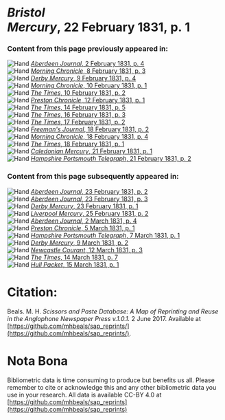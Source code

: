 # *Bristol Mercury*, 22 February 1831, p. 1  
  
### Content from this page previously appeared in:  
![Hand](http://scissorsandpaste.net/wp-content/uploads/2017/06/smallhandpointer.png) [*Aberdeen Journal*, 2 February 1831, p. 4](https://mhbeals.github.io/sap_html/Aberdeen-Journal/Aberdeen-Journal-2-February-1831-p-4)  
![Hand](http://scissorsandpaste.net/wp-content/uploads/2017/06/smallhandpointer.png) [*Morning Chronicle*, 8 February 1831, p. 3](https://mhbeals.github.io/sap_html/Morning-Chronicle/Morning-Chronicle-8-February-1831-p-3)  
![Hand](http://scissorsandpaste.net/wp-content/uploads/2017/06/smallhandpointer.png) [*Derby Mercury*, 9 February 1831, p. 4](https://mhbeals.github.io/sap_html/Derby-Mercury/Derby-Mercury-9-February-1831-p-4)  
![Hand](http://scissorsandpaste.net/wp-content/uploads/2017/06/smallhandpointer.png) [*Morning Chronicle*, 10 February 1831, p. 1](https://mhbeals.github.io/sap_html/Morning-Chronicle/Morning-Chronicle-10-February-1831-p-1)  
![Hand](http://scissorsandpaste.net/wp-content/uploads/2017/06/smallhandpointer.png) [*The Times*, 10 February 1831, p. 2](https://mhbeals.github.io/sap_html/The-Times/The-Times-10-February-1831-p-2)  
![Hand](http://scissorsandpaste.net/wp-content/uploads/2017/06/smallhandpointer.png) [*Preston Chronicle*, 12 February 1831, p. 1](https://mhbeals.github.io/sap_html/Preston-Chronicle/Preston-Chronicle-12-February-1831-p-1)  
![Hand](http://scissorsandpaste.net/wp-content/uploads/2017/06/smallhandpointer.png) [*The Times*, 14 February 1831, p. 5](https://mhbeals.github.io/sap_html/The-Times/The-Times-14-February-1831-p-5)  
![Hand](http://scissorsandpaste.net/wp-content/uploads/2017/06/smallhandpointer.png) [*The Times*, 16 February 1831, p. 3](https://mhbeals.github.io/sap_html/The-Times/The-Times-16-February-1831-p-3)  
![Hand](http://scissorsandpaste.net/wp-content/uploads/2017/06/smallhandpointer.png) [*The Times*, 17 February 1831, p. 2](https://mhbeals.github.io/sap_html/The-Times/The-Times-17-February-1831-p-2)  
![Hand](http://scissorsandpaste.net/wp-content/uploads/2017/06/smallhandpointer.png) [*Freeman's Journal*, 18 February 1831, p. 2](https://mhbeals.github.io/sap_html/Freeman's-Journal/Freeman's-Journal-18-February-1831-p-2)  
![Hand](http://scissorsandpaste.net/wp-content/uploads/2017/06/smallhandpointer.png) [*Morning Chronicle*, 18 February 1831, p. 4](https://mhbeals.github.io/sap_html/Morning-Chronicle/Morning-Chronicle-18-February-1831-p-4)  
![Hand](http://scissorsandpaste.net/wp-content/uploads/2017/06/smallhandpointer.png) [*The Times*, 18 February 1831, p. 1](https://mhbeals.github.io/sap_html/The-Times/The-Times-18-February-1831-p-1)  
![Hand](http://scissorsandpaste.net/wp-content/uploads/2017/06/smallhandpointer.png) [*Caledonian Mercury*, 21 February 1831, p. 1](https://mhbeals.github.io/sap_html/Caledonian-Mercury/Caledonian-Mercury-21-February-1831-p-1)  
![Hand](http://scissorsandpaste.net/wp-content/uploads/2017/06/smallhandpointer.png) [*Hampshire Portsmouth Telegraph*, 21 February 1831, p. 2](https://mhbeals.github.io/sap_html/Hampshire-Portsmouth-Telegraph/Hampshire-Portsmouth-Telegraph-21-February-1831-p-2)  
  
### Content from this page subsequently appeared in:  
![Hand](http://scissorsandpaste.net/wp-content/uploads/2017/06/smallhandpointer.png) [*Aberdeen Journal*, 23 February 1831, p. 2](https://mhbeals.github.io/sap_html/Aberdeen-Journal/Aberdeen-Journal-23-February-1831-p-2)  
![Hand](http://scissorsandpaste.net/wp-content/uploads/2017/06/smallhandpointer.png) [*Aberdeen Journal*, 23 February 1831, p. 3](https://mhbeals.github.io/sap_html/Aberdeen-Journal/Aberdeen-Journal-23-February-1831-p-3)  
![Hand](http://scissorsandpaste.net/wp-content/uploads/2017/06/smallhandpointer.png) [*Derby Mercury*, 23 February 1831, p. 1](https://mhbeals.github.io/sap_html/Derby-Mercury/Derby-Mercury-23-February-1831-p-1)  
![Hand](http://scissorsandpaste.net/wp-content/uploads/2017/06/smallhandpointer.png) [*Liverpool Mercury*, 25 February 1831, p. 2](https://mhbeals.github.io/sap_html/Liverpool-Mercury/Liverpool-Mercury-25-February-1831-p-2)  
![Hand](http://scissorsandpaste.net/wp-content/uploads/2017/06/smallhandpointer.png) [*Aberdeen Journal*, 2 March 1831, p. 4](https://mhbeals.github.io/sap_html/Aberdeen-Journal/Aberdeen-Journal-2-March-1831-p-4)  
![Hand](http://scissorsandpaste.net/wp-content/uploads/2017/06/smallhandpointer.png) [*Preston Chronicle*, 5 March 1831, p. 1](https://mhbeals.github.io/sap_html/Preston-Chronicle/Preston-Chronicle-5-March-1831-p-1)  
![Hand](http://scissorsandpaste.net/wp-content/uploads/2017/06/smallhandpointer.png) [*Hampshire Portsmouth Telegraph*, 7 March 1831, p. 1](https://mhbeals.github.io/sap_html/Hampshire-Portsmouth-Telegraph/Hampshire-Portsmouth-Telegraph-7-March-1831-p-1)  
![Hand](http://scissorsandpaste.net/wp-content/uploads/2017/06/smallhandpointer.png) [*Derby Mercury*, 9 March 1831, p. 2](https://mhbeals.github.io/sap_html/Derby-Mercury/Derby-Mercury-9-March-1831-p-2)  
![Hand](http://scissorsandpaste.net/wp-content/uploads/2017/06/smallhandpointer.png) [*Newcastle Courant*, 12 March 1831, p. 3](https://mhbeals.github.io/sap_html/Newcastle-Courant/Newcastle-Courant-12-March-1831-p-3)  
![Hand](http://scissorsandpaste.net/wp-content/uploads/2017/06/smallhandpointer.png) [*The Times*, 14 March 1831, p. 7](https://mhbeals.github.io/sap_html/The-Times/The-Times-14-March-1831-p-7)  
![Hand](http://scissorsandpaste.net/wp-content/uploads/2017/06/smallhandpointer.png) [*Hull Packet*, 15 March 1831, p. 1](https://mhbeals.github.io/sap_html/Hull-Packet/Hull-Packet-15-March-1831-p-1)  


# Citation: 

Beals. M. H. *Scissors and Paste Database: A Map of Reprinting and Reuse in the Anglophone Newspaper Press v.1.0.1.* 2 June 2017. Available at [https://github.com/mhbeals/sap_reprints/](https://github.com/mhbeals/sap_reprints/). 

# Nota Bona

Bibliometric data is time consuming to produce but benefits us all. Please remember to cite or acknowledge this and any other bibliometric data you use in your research. All data is available CC-BY 4.0 at [https://github.com/mhbeals/sap_reprints](https://github.com/mhbeals/sap_reprints)